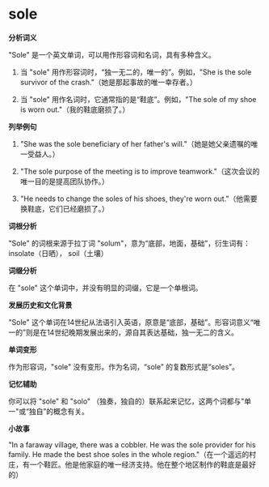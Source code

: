 # sole

**分析词义**

  

"Sole" 是一个英文单词，可以用作形容词和名词，具有多种含义。

  

1.  当 "sole" 用作形容词时，“独一无二的，唯一的”。例如，"She is the sole survivor of the crash."（她是那起事故的唯一幸存者。）
    
      
    
2.  当 "sole" 用作名词时，它通常指的是“鞋底”。例如，"The sole of my shoe is worn out."（我的鞋底磨损了。）
    
      
    

  

**列举例句**

  

1.  "She was the sole beneficiary of her father's will."（她是她父亲遗嘱的唯一受益人。）
    
      
    
2.  "The sole purpose of the meeting is to improve teamwork."（这次会议的唯一目的是提高团队协作。）
    
      
    
3.  "He needs to change the soles of his shoes, they're worn out."（他需要换鞋底，它们已经磨损了。）
    
      
    

  

**词根分析**

  

"Sole" 的词根来源于拉丁词 "solum"，意为“底部，地面，基础”，衍生词有：insolate（日晒）， soil（土壤）

  

**词缀分析**

  

在 "sole" 这个单词中，并没有明显的词缀，它是一个单根词。

  

**发展历史和文化背景**

  

"Sole" 这个单词在14世纪从法语引入英语，原意是“底部，基础”。形容词意义“唯一的”则是在14世纪晚期发展出来的，源自其表达基础，独一无二的含义。

  

**单词变形**

  

作为形容词，"sole" 没有变形。作为名词，“sole” 的复数形式是“soles”。

  

**记忆辅助**

  

你可以将 "sole" 和 "solo" （独奏，独自的）联系起来记忆，这两个词都与"单一"或“独自”的概念有关。

  

**小故事**

  

"In a faraway village, there was a cobbler. He was the sole provider for his family. He made the best shoe soles in the whole region."（在一个遥远的村庄，有一个鞋匠。他是他家庭的唯一经济支持。他在整个地区制作的鞋底是最好的）
